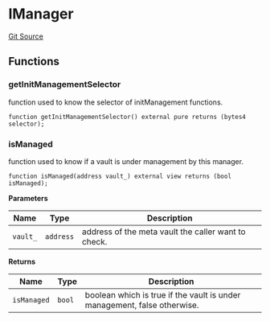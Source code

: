 # IManager
[Git Source](https://github.com/ArrakisFinance/arrakis-modular/blob/main/src/interfaces/IManager.sol)


## Functions
### getInitManagementSelector

function used to know the selector of initManagement functions.


```solidity
function getInitManagementSelector() external pure returns (bytes4 selector);
```

### isManaged

function used to know if a vault is under management by this manager.


```solidity
function isManaged(address vault_) external view returns (bool isManaged);
```
**Parameters**

|Name|Type|Description|
|----|----|-----------|
|`vault_`|`address`|address of the meta vault the caller want to check.|

**Returns**

|Name|Type|Description|
|----|----|-----------|
|`isManaged`|`bool`|boolean which is true if the vault is under management, false otherwise.|


